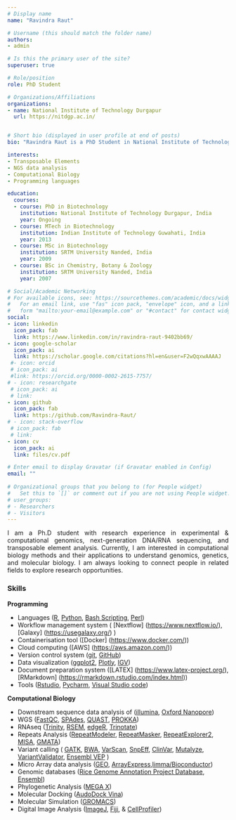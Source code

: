 ```yaml
---
# Display name
name: "Ravindra Raut"

# Username (this should match the folder name)
authors:
- admin

# Is this the primary user of the site?
superuser: true

# Role/position
role: PhD Student

# Organizations/Affiliations
organizations:
- name: National Institute of Technology Durgapur
  url: https://nitdgp.ac.in/


# Short bio (displayed in user profile at end of posts)
bio: "Ravindra Raut is a PhD Student in National Institute of Technology Durgapur"

interests:
- Transposable Elements
- NGS data analysis
- Computational Biology
- Programming languages 

education:
  courses:
  - course: PhD in Biotechnology
    institution: National Institute of Technology Durgapur, India
    year: Ongoing
  - course: MTech in Biotechnology
    institution: Indian Institute of Technology Guwahati, India
    year: 2013
  - course: MSc in Biotechnology
    institution: SRTM University Nanded, India
    year: 2009
  - course: BSc in Chemistry, Botany & Zoology
    institution: SRTM University Nanded, India
    year: 2007  

# Social/Academic Networking
# For available icons, see: https://sourcethemes.com/academic/docs/widgets/#icons
#   For an email link, use "fas" icon pack, "envelope" icon, and a link in the
#   form "mailto:your-email@example.com" or "#contact" for contact widget.
social:
- icon: linkedin
  icon_pack: fab
  link: https://www.linkedin.com/in/ravindra-raut-9402bb69/
- icon: google-scholar
  icon_pack: ai
  link: https://scholar.google.com/citations?hl=en&user=F2wQqxwAAAAJ
 #- icon: orcid
 # icon_pack: ai
 #link: https://orcid.org/0000-0002-2615-7757/
# - icon: researchgate
 # icon_pack: ai
 # link: 
- icon: github
  icon_pack: fab
  link: https://github.com/Ravindra-Raut/
# - icon: stack-overflow
 # icon_pack: fab
 # link: 
- icon: cv
  icon_pack: ai
  link: files/cv.pdf

# Enter email to display Gravatar (if Gravatar enabled in Config)
email: ""
  
# Organizational groups that you belong to (for People widget)
#   Set this to `[]` or comment out if you are not using People widget.  
# user_groups:
# - Researchers
# - Visitors
---
```



<p style='text-align: justify;'>I am a Ph.D student with research experience in experimental & computational genomics, next-generation DNA/RNA sequencing, and transposable element analysis. Currently, I am interested in computational biology methods and their applications to understand genomics, genetics, and molecular biology. I am always looking to connect people in related fields to explore research opportunities.</p>

### Skills ###
**Programming** <br/>
- Languages ([R](https://www.r-project.org/), [Python](https://www.python.org/), [Bash Scripting](https://www.gnu.org/software/bash/), [Perl](https://www.perl.org/)) <br/>
- Workflow management system ( [Nextflow] (https://www.nextflow.io/), [Galaxy] (https://usegalaxy.org/) ) <br/>
- Containerisation tool ([Docker] (https://www.docker.com/)) <br/>
- Cloud computing ([AWS] (https://aws.amazon.com/)) <br/>
- Version control system  ([git](https://git-scm.com/), [GitHub](https://github.com/)) <br/>
- Data visualization ([ggplot2](https://ggplot2.tidyverse.org/), [Plotly](https://plotly.com/), [IGV](http://software.broadinstitute.org/software/igv/))<br/>
- Document preparation system ([LATEX] (https://www.latex-project.org/), [RMarkdown] (https://rmarkdown.rstudio.com/index.html)) <br/>
- Tools ([Rstudio](https://www.rstudio.com/), [Pycharm](https://www.jetbrains.com/pycharm/), [Visual Studio code](https://code.visualstudio.com/)) <br/>

**Computational Biology** <br/>
- Downstream sequence data analysis of ([illumina](https://sapac.illumina.com/), [Oxford Nanopore](https://nanoporetech.com/)) <br/>
- WGS ([FastQC](https://www.bioinformatics.babraham.ac.uk/projects/fastqc/), [SPAdes](https://cab.spbu.ru/software/spades/), [QUAST](http://quast.sourceforge.net/), [PROKKA](https://github.com/tseemann/prokka)) <br/>
- RNAseq ([Trinity](https://github.com/trinityrnaseq/trinityrnaseq/wiki), [RSEM](https://github.com/deweylab/RSEM), [edgeR](http://www.bioconductor.org/packages/release/bioc/html/edgeR.html), [Trinotate](https://github.com/Trinotate/Trinotate.github.io/wiki/Software-installation-and-data-required)) <br/>
- Repeats Analysis ([RepeatModeler](http://www.repeatmasker.org/RepeatModeler/), [RepeatMasker](http://www.repeatmasker.org/), [RepeatExplorer2](http://repeatexplorer.org/), [MISA](https://webblast.ipk-gatersleben.de/misa/), [GMATA](https://sourceforge.net/projects/gmata/files/?source=navbar)) <br/>
- Variant calling ( [GATK](https://gatk.broadinstitute.org/hc/en-us), [BWA](https://sourceforge.net/projects/bio-bwa/files/), [VarScan](http://varscan.sourceforge.net/), [SnpEff](https://pcingola.github.io/SnpEff/), [ClinVar](https://www.ncbi.nlm.nih.gov/clinvar/), [Mutalyze](https://mutalyzer.nl/), [VariantValidator](https://variantvalidator.org/), [Ensembl VEP](https://asia.ensembl.org/info/docs/tools/vep/index.html) ) <br/>
- Micro Array data analysis ([GEO](https://www.ncbi.nlm.nih.gov/geo/), [ArrayExpress](https://www.ebi.ac.uk/arrayexpress/),[limma/Bioconductor](https://bioconductor.org/packages/release/bioc/html/limma.html)) <br/>
- Genomic databases ([Rice Genome Annotation Project Database](http://rice.plantbiology.msu.edu/), [Ensembl](http://plants.ensembl.org/index.html)) <br/>
- Phylogenetic Analysis ([MEGA X](https://www.megasoftware.net/)) <br/>
- Molecular Docking ([AudoDock Vina](http://vina.scripps.edu/)) <br/>
- Molecular Simulation ([GROMACS](https://www.gromacs.org/)) <br/>
- Digital Image Analysis ([ImageJ](https://imagej.net/ImageJ), [Fiji](https://imagej.net/Fiji), & [CellProfiler](https://cellprofiler.org/))



